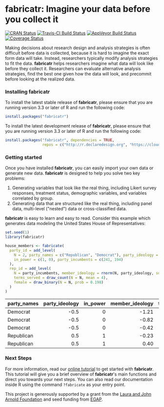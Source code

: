
<!-- README.md is generated from README.Rmd. Please edit that file -->
fabricatr: Imagine your data before you collect it
==================================================

[![CRAN Status](http://www.r-pkg.org/badges/version/fabricatr)](https://cran.r-project.org/package=fabricatr) [![Travis-CI Build Status](https://travis-ci.org/DeclareDesign/fabricatr.svg?branch=master)](https://travis-ci.org/DeclareDesign/fabricatr) [![AppVeyor Build Status](https://ci.appveyor.com/api/projects/status/github/DeclareDesign/fabricatr?branch=master&svg=true)](https://ci.appveyor.com/project/DeclareDesign/fabricatr) [![Coverage Status](https://coveralls.io/repos/github/DeclareDesign/fabricatr/badge.svg?branch=master)](https://coveralls.io/github/DeclareDesign/fabricatr?branch=master)

Making decisions about research design and analysis strategies is often difficult before data is collected, because it is hard to imagine the exact form data will take. Instead, researchers typically modify analysis strategies to fit the data. **fabricatr** helps researchers imagine what data will look like before they collect it. Researchers can evaluate alternative analysis strategies, find the best one given how the data will look, and precommit before looking at the realized data.

### Installing fabricatr

To install the latest stable release of **fabricatr**, please ensure that you are running version 3.3 or later of R and run the following code:

``` r
install.packages("fabricatr")
```

To install the latest development release of **fabricatr**, please ensure that you are running version 3.3 or later of R and run the following code:

``` r
install.packages("fabricatr", dependencies = TRUE,
                 repos = c("http://r.declaredesign.org", "https://cloud.r-project.org"))
```

### Getting started

Once you have installed **fabricatr**, you can easily import your own data or generate new data. **fabricatr** is designed to help you solve two key problems:

1.  Generating variables that look like the real thing, including Likert survey responses, treatment status, demographic variables, and variables correlated by group.
2.  Generating data that are structured like the real thing, including panel data, multi-level ("nested") data or cross-classified data.

**fabricatr** is easy to learn and easy to read. Consider this example which generates data modeling the United States House of Representatives:

``` r
set.seed(1)
library(fabricatr)

house_members <- fabricate(
  party_id = add_level(
    N = 2, party_names = c("Republican", "Democrat"), party_ideology = c(0.5, -0.5),
    in_power = c(1, 0), party_incumbents = c(241, 194)
  ),
  rep_id = add_level(
    N = party_incumbents, member_ideology = rnorm(N, party_ideology, sd = 0.5),
    terms_served = draw_count(N = N, mean = 4),
    female = draw_binary(N = N, prob = 0.198)
  )
)
```

| party\_names |  party\_ideology|  in\_power|  member\_ideology|  terms\_served|  female|
|:-------------|----------------:|----------:|-----------------:|--------------:|-------:|
| Democrat     |             -0.5|          0|             -1.21|              4|       1|
| Democrat     |             -0.5|          0|             -0.82|              3|       0|
| Democrat     |             -0.5|          0|             -0.42|              6|       1|
| Republican   |              0.5|          1|             -0.23|              7|       0|
| Republican   |              0.5|          1|              0.40|              2|       0|

### Next Steps

For more information, read our [online tutorial](http://declaredesign.org/R/fabricatr/articles/getting_started.html) to get started with **fabricatr**. This tutorial will give you a brief overview of **fabricatr**'s main functions and direct you towards your next steps. You can also read our documentation inside R using the command `?fabricate` as your entry point.

This project is generously supported by a grant from the [Laura and John Arnold Foundation](http://www.arnoldfoundation.org) and seed funding from [EGAP](http://egap.org).
